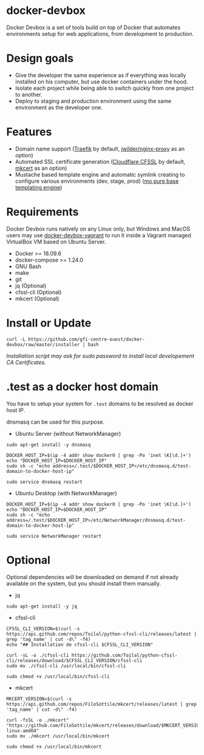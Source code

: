 docker-devbox
=============

Docker Devbox is a set of tools build on top of Docker that automates environments setup for web applications, from 
development to production.

# Design goals

* Give the developer the same experience as if everything was locally installed on his computer, but use docker 
  containers under the hood.
* Isolate each project while being able to switch quickly from one project to another.
* Deploy to staging and production environment using the same environment as the developer one.

# Features

* Domain name support ([Traefik](https://traefik.io/) by default, [jwilder/nginx-proxy](https://github.com/jwilder/nginx-proxy) as an option)
* Automated SSL certificate generation ([Cloudflare CFSSL](https://github.com/cloudflare/cfssl) by default, [mkcert](https://github.com/FiloSottile/mkcert) as an option)
* Mustache based template engine and automatic symlink creating to configure various environments (dev, stage, prod) ([mo pure base templating engine](https://github.com/tests-always-included/mo))  

# Requirements

Docker Devbox runs natively on any Linux only, but Windows and MacOS users may use 
[docker-devbox-vagrant](https://github.com/gfi-centre-ouest/docker-devbox-vagrant) to run it inside a Vagrant managed 
VirtualBox VM based on Ubuntu Server.

* Docker >= 18.09.6
* docker-compose >= 1.24.0
* GNU Bash
* make
* git
* jq (Optional)
* cfssl-cli (Optional)
* mkcert (Optional)

# Install or Update

```
curl -L https://github.com/gfi-centre-ouest/docker-devbox/raw/master/installer | bash
```

*Installation script may ask for sudo password to install local developement CA Certificates.*

# .test as a docker host domain

You have to setup your system for `.test` domains to be resolved as docker host IP.

dnsmasq can be used for this purpose.

- Ubuntu Server (without NetworkManager)
```
sudo apt-get install -y dnsmasq

DOCKER_HOST_IP=$(ip -4 addr show docker0 | grep -Po 'inet \K[\d.]+')
echo "DOCKER_HOST_IP=$DOCKER_HOST_IP" 
sudo sh -c "echo address=/.test/$DOCKER_HOST_IP>/etc/dnsmasq.d/test-domain-to-docker-host-ip"

sudo service dnsmasq restart
```

- Ubuntu Desktop (with NetworkManager)

```
DOCKER_HOST_IP=$(ip -4 addr show docker0 | grep -Po 'inet \K[\d.]+')
echo "DOCKER_HOST_IP=$DOCKER_HOST_IP" 
sudo sh -c "echo address=/.test/$DOCKER_HOST_IP>/etc/NetworkManager/dnsmasq.d/test-domain-to-docker-host-ip"

sudo service NetworkManager restart
```

# Optional

Optional dependencies will be downloaded on demand if not already available on the system, but you should install
them manually.


- jq
```
sudo apt-get install -y jq
```

- cfssl-cli

```
CFSSL_CLI_VERSION=$(curl -s https://api.github.com/repos/Toilal/python-cfssl-cli/releases/latest | grep 'tag_name' | cut -d\" -f4)
echo "## Installation de cfssl-cli $CFSSL_CLI_VERSION"

curl -sL -o ./cfssl-cli https://github.com/Toilal/python-cfssl-cli/releases/download/$CFSSL_CLI_VERSION/cfssl-cli
sudo mv ./cfssl-cli /usr/local/bin/cfssl-cli

sudo chmod +x /usr/local/bin/cfssl-cli
```

- mkcert

```
MKCERT_VERSION=$(curl -s https://api.github.com/repos/FiloSottile/mkcert/releases/latest | grep 'tag_name' | cut -d\" -f4)

curl -fsSL -o ./mkcert" "https://github.com/FiloSottile/mkcert/releases/download/$MKCERT_VERSION/mkcert-$MKCERT_VERSION-linux-amd64"
sudo mv ./mkcert /usr/local/bin/mkcert

sudo chmod +x /usr/local/bin/mkcert
```
